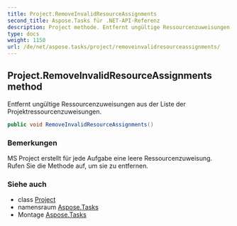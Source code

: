 ```yaml
---
title: Project.RemoveInvalidResourceAssignments
second_title: Aspose.Tasks für .NET-API-Referenz
description: Project methode. Entfernt ungültige Ressourcenzuweisungen aus der Liste der Projektressourcenzuweisungen.
type: docs
weight: 1150
url: /de/net/aspose.tasks/project/removeinvalidresourceassignments/
---
```

## Project.RemoveInvalidResourceAssignments method

Entfernt ungültige Ressourcenzuweisungen aus der Liste der Projektressourcenzuweisungen.

```csharp
public void RemoveInvalidResourceAssignments()
```

### Bemerkungen

MS Project erstellt für jede Aufgabe eine leere Ressourcenzuweisung. Rufen Sie die Methode auf, um sie zu entfernen.

### Siehe auch

* class [Project](../)
* namensraum [Aspose.Tasks](../../project/)
* Montage [Aspose.Tasks](../../../)


